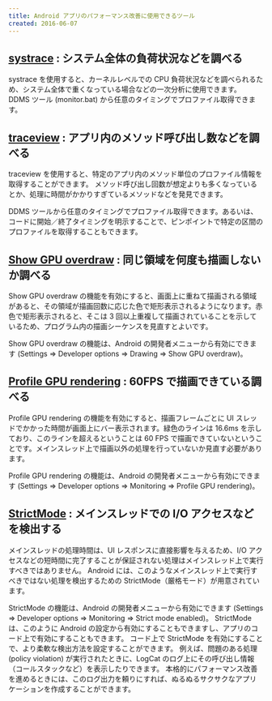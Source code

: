 ```yaml
---
title: Android アプリのパフォーマンス改善に使用できるツール
created: 2016-06-07
---
```



[**systrace**](https://developer.android.com/studio/profile/systrace.html) : システム全体の負荷状況などを調べる
----

systrace を使用すると、カーネルレベルでの CPU 負荷状況などを調べられるため、システム全体で重くなっている場合などの一次分析に使用できます。
DDMS ツール (monitor.bat) から任意のタイミングでプロファイル取得できます。


[**traceview**](https://developer.android.com/studio/profile/traceview.html) : アプリ内のメソッド呼び出し数などを調べる
----

traceview を使用すると、特定のアプリ内のメソッド単位のプロファイル情報を取得することができます。
メソッド呼び出し回数が想定よりも多くなっているとか、処理に時間がかかりすぎているメソッドなどを発見できます。

DDMS ツールから任意のタイミングでプロファイル取得できます。あるいは、コードに開始／終了タイミングを明示することで、ピンポイントで特定の区間のプロファイルを取得することもできます。


[**Show GPU overdraw**](https://developer.android.com/studio/profile/dev-options-overdraw.html) : 同じ領域を何度も描画しないか調べる
----

Show GPU overdraw の機能を有効にすると、画面上に重ねて描画される領域があると、その領域が描画回数に応じた色で矩形表示されるようになります。赤色で矩形表示されると、そこは 3 回以上重複して描画されていることを示しているため、プログラム内の描画シーケンスを見直すとよいです。

Show GPU overdraw の機能は、Android の開発者メニューから有効にできます (Settings => Developer options => Drawing => Show GPU overdraw)。


[**Profile GPU rendering**](https://developer.android.com/studio/profile/dev-options-rendering.html) : 60FPS で描画できている調べる
----

Profile GPU rendering の機能を有効にすると、描画フレームごとに UI スレッドでかかった時間が画面上にバー表示されます。緑色のラインは 16.6ms を示しており、このラインを超えるということは 60 FPS で描画できていないということです。メインスレッド上で描画以外の処理を行っていないか見直す必要があります。

Profile GPU rendering の機能は、Android の開発者メニューから有効にできます (Settings => Developer options => Monitoring => Profile GPU rendering)。


[**StrictMode**](https://developer.android.com/reference/android/os/StrictMode.html) : メインスレッドでの I/O アクセスなどを検出する
----

メインスレッドの処理時間は、UI レスポンスに直接影響を与えるため、I/O アクセスなどの短時間に完了することが保証されない処理はメインスレッド上で実行すべきではありません。
Android には、このようなメインスレッド上で実行すべきではない処理を検出するための StrictMode（厳格モード）が用意されています。

StrictMode の機能は、Android の開発者メニューから有効にできます (Settings => Developer options => Monitoring => Strict mode enabled)。
StrictMode は、このように Android の設定から有効にすることもできますし、アプリのコード上で有効にすることもできます。
コード上で StrictMode を有効にすることで、より柔軟な検出方法を設定することができます。
例えば、問題のある処理 (policy violation) が実行されたときに、LogCat のログ上にその呼び出し情報（コールスタックなど）を表示したりできます。
本格的にパフォーマンス改善を進めるときには、このログ出力を頼りにすれば、ぬるぬるサクサクなアプリケーションを作成することができます。

